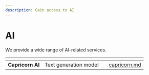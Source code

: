 ```yaml
---
description: Gain access to AI
---
```


# AI

We provide a wide range of AI-related services.

<table data-view="cards"><thead><tr><th></th><th></th><th></th><th data-hidden data-card-target data-type="content-ref"></th></tr></thead><tbody><tr><td><strong>Capricorn AI</strong></td><td>Text generation model</td><td></td><td><a href="capricorn.md">capricorn.md</a></td></tr></tbody></table>
